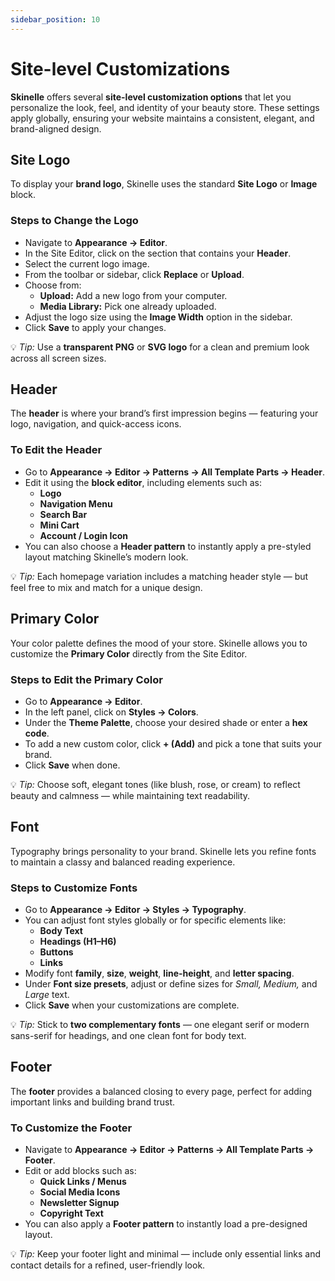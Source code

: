 ```yaml
---
sidebar_position: 10
---
```


# Site-level Customizations

**Skinelle** offers several **site-level customization options** that let you personalize the look, feel, and identity of your beauty store. These settings apply globally, ensuring your website maintains a consistent, elegant, and brand-aligned design.


## Site Logo

To display your **brand logo**, Skinelle uses the standard **Site Logo** or **Image** block.

### Steps to Change the Logo

* Navigate to **Appearance → Editor**.  
* In the Site Editor, click on the section that contains your **Header**.  
* Select the current logo image.  
* From the toolbar or sidebar, click **Replace** or **Upload**.  
* Choose from:
  * **Upload:** Add a new logo from your computer.  
  * **Media Library:** Pick one already uploaded.  
* Adjust the logo size using the **Image Width** option in the sidebar.  
* Click **Save** to apply your changes.  

<!--![Logo Setup](/img/logo-setting.webp)-->

💡 *Tip:* Use a **transparent PNG** or **SVG logo** for a clean and premium look across all screen sizes.


## Header

The **header** is where your brand’s first impression begins — featuring your logo, navigation, and quick-access icons.

### To Edit the Header

* Go to **Appearance → Editor → Patterns → All Template Parts → Header**.  
* Edit it using the **block editor**, including elements such as:
  * **Logo**
  * **Navigation Menu**
  * **Search Bar**
  * **Mini Cart**
  * **Account / Login Icon**
* You can also choose a **Header pattern** to instantly apply a pre-styled layout matching Skinelle’s modern look.

<!--![Header Setup](/img/header-part.webp)-->

💡 *Tip:* Each homepage variation includes a matching header style — but feel free to mix and match for a unique design.


## Primary Color

Your color palette defines the mood of your store. Skinelle allows you to customize the **Primary Color** directly from the Site Editor.

### Steps to Edit the Primary Color

* Go to **Appearance → Editor**.  
* In the left panel, click on **Styles → Colors**.  
* Under the **Theme Palette**, choose your desired shade or enter a **hex code**.  
* To add a new custom color, click **+ (Add)** and pick a tone that suits your brand.  
* Click **Save** when done.  

<!--![Color Setup](/img/color-setup.webp)-->

💡 *Tip:* Choose soft, elegant tones (like blush, rose, or cream) to reflect beauty and calmness — while maintaining text readability.


## Font

Typography brings personality to your brand. Skinelle lets you refine fonts to maintain a classy and balanced reading experience.

### Steps to Customize Fonts

* Go to **Appearance → Editor → Styles → Typography**.  
* You can adjust font styles globally or for specific elements like:
  * **Body Text**
  * **Headings (H1–H6)**
  * **Buttons**
  * **Links**
* Modify font **family**, **size**, **weight**, **line-height**, and **letter spacing**.  
* Under **Font size presets**, adjust or define sizes for *Small, Medium,* and *Large* text.  
* Click **Save** when your customizations are complete.  

<!--![Font Setup](/img/font-setup.webp)-->

💡 *Tip:* Stick to **two complementary fonts** — one elegant serif or modern sans-serif for headings, and one clean font for body text.


## Footer

The **footer** provides a balanced closing to every page, perfect for adding important links and building brand trust.

### To Customize the Footer

* Navigate to **Appearance → Editor → Patterns → All Template Parts → Footer**.  
* Edit or add blocks such as:
  * **Quick Links / Menus**
  * **Social Media Icons**
  * **Newsletter Signup**
  * **Copyright Text**
* You can also apply a **Footer pattern** to instantly load a pre-designed layout.

<!--![Footer Setup](/img/footer-temp.webp)-->

💡 *Tip:* Keep your footer light and minimal — include only essential links and contact details for a refined, user-friendly look.